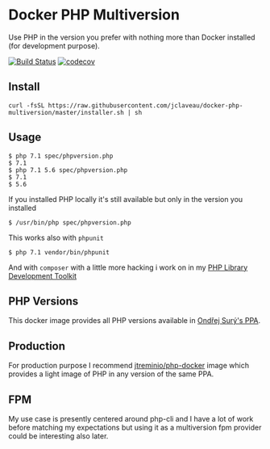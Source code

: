 # Docker PHP Multiversion
Use PHP in the version you prefer with nothing more than Docker installed (for development purpose).

[![Build Status](https://travis-ci.org/jclaveau/docker-php-multiversion.png?branch=master)](https://travis-ci.org/jclaveau/docker-php-multiversion)
[![codecov](https://codecov.io/gh/jclaveau/docker-php-multiversion/branch/master/graph/badge.svg)](https://codecov.io/gh/jclaveau/docker-php-multiversion)

## Install
```
curl -fsSL https://raw.githubusercontent.com/jclaveau/docker-php-multiversion/master/installer.sh | sh
```

## Usage
```shell
$ php 7.1 spec/phpversion.php 
$ 7.1 
$ php 7.1 5.6 spec/phpversion.php 
$ 7.1 
$ 5.6
```
If you installed PHP locally it's still available but only in the version you installed
```shell
$ /usr/bin/php spec/phpversion.php 
```


This works also with `phpunit`
```shell
$ php 7.1 vendor/bin/phpunit 
```
And with `composer` with a little more hacking i work on in my [PHP Library Development Toolkit](https://github.com/jclaveau/php-library-development-toolkit)


## PHP Versions
This docker image provides all PHP versions available in [Ondřej Surý's PPA](https://github.com/oerdnj/deb.sury.org).

## Production
For production purpose I recommend [jtreminio/php-docker](https://github.com/jtreminio/php-docker) image which provides a light image of PHP in any version of the same PPA.

## FPM
My use case is presently centered around php-cli and I have a lot of work before matching my expectations but using it as a multiversion fpm provider could be interesting also later.
